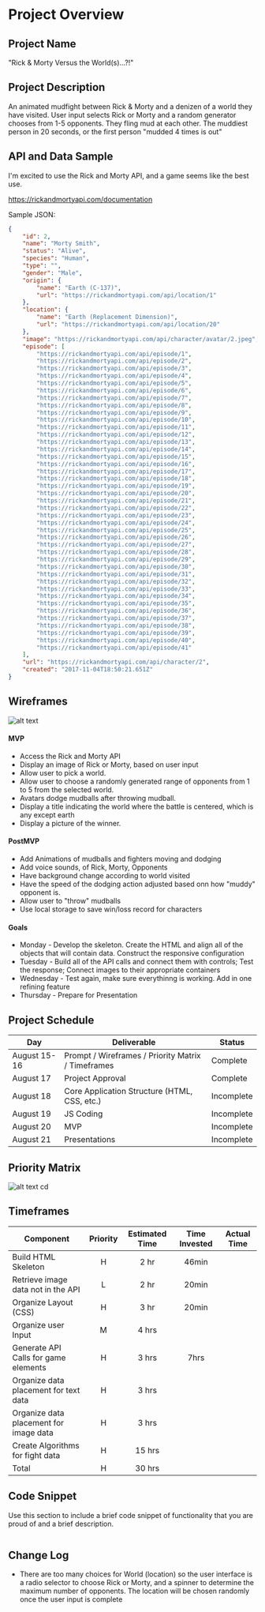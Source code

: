 # Project Overview

## Project Name

"Rick & Morty Versus the World(s)...?!"

## Project Description

An animated mudfight between Rick & Morty and a denizen of a world they have visited.
User input selects Rick or Morty and a random generator chooses from 1-5 opponents.
They fling mud at each other. The muddiest person in 20 seconds, or the first person
"mudded 4 times is out"

## API and Data Sample

I'm excited to use the Rick and Morty API, and a game seems like the best use.

https://rickandmortyapi.com/documentation

Sample JSON:
```json
{
    "id": 2,
    "name": "Morty Smith",
    "status": "Alive",
    "species": "Human",
    "type": "",
    "gender": "Male",
    "origin": {
        "name": "Earth (C-137)",
        "url": "https://rickandmortyapi.com/api/location/1"
    },
    "location": {
        "name": "Earth (Replacement Dimension)",
        "url": "https://rickandmortyapi.com/api/location/20"
    },
    "image": "https://rickandmortyapi.com/api/character/avatar/2.jpeg",
    "episode": [
        "https://rickandmortyapi.com/api/episode/1",
        "https://rickandmortyapi.com/api/episode/2",
        "https://rickandmortyapi.com/api/episode/3",
        "https://rickandmortyapi.com/api/episode/4",
        "https://rickandmortyapi.com/api/episode/5",
        "https://rickandmortyapi.com/api/episode/6",
        "https://rickandmortyapi.com/api/episode/7",
        "https://rickandmortyapi.com/api/episode/8",
        "https://rickandmortyapi.com/api/episode/9",
        "https://rickandmortyapi.com/api/episode/10",
        "https://rickandmortyapi.com/api/episode/11",
        "https://rickandmortyapi.com/api/episode/12",
        "https://rickandmortyapi.com/api/episode/13",
        "https://rickandmortyapi.com/api/episode/14",
        "https://rickandmortyapi.com/api/episode/15",
        "https://rickandmortyapi.com/api/episode/16",
        "https://rickandmortyapi.com/api/episode/17",
        "https://rickandmortyapi.com/api/episode/18",
        "https://rickandmortyapi.com/api/episode/19",
        "https://rickandmortyapi.com/api/episode/20",
        "https://rickandmortyapi.com/api/episode/21",
        "https://rickandmortyapi.com/api/episode/22",
        "https://rickandmortyapi.com/api/episode/23",
        "https://rickandmortyapi.com/api/episode/24",
        "https://rickandmortyapi.com/api/episode/25",
        "https://rickandmortyapi.com/api/episode/26",
        "https://rickandmortyapi.com/api/episode/27",
        "https://rickandmortyapi.com/api/episode/28",
        "https://rickandmortyapi.com/api/episode/29",
        "https://rickandmortyapi.com/api/episode/30",
        "https://rickandmortyapi.com/api/episode/31",
        "https://rickandmortyapi.com/api/episode/32",
        "https://rickandmortyapi.com/api/episode/33",
        "https://rickandmortyapi.com/api/episode/34",
        "https://rickandmortyapi.com/api/episode/35",
        "https://rickandmortyapi.com/api/episode/36",
        "https://rickandmortyapi.com/api/episode/37",
        "https://rickandmortyapi.com/api/episode/38",
        "https://rickandmortyapi.com/api/episode/39",
        "https://rickandmortyapi.com/api/episode/40",
        "https://rickandmortyapi.com/api/episode/41"
    ],
    "url": "https://rickandmortyapi.com/api/character/2",
    "created": "2017-11-04T18:50:21.651Z"
}
```

## Wireframes
![alt text](https://res.cloudinary.com/dk8xr0vts/image/upload/v1597649107/Project%201/project_1_wireframe_tlrkhf.png "Project 1 - Rick & Morty Versus the WORLD(s)...!?")

#### MVP 

- Access the Rick and Morty API
- Display an image of Rick or Morty, based on user input
- Allow user to pick a world.
- Allow user to choose a randomly generated range of opponents from 1 to 5 from the selected world.
- Avatars dodge mudballs after throwing mudball.
- Display a title indicating the world where the battle is centered, which is any except earth
- Display a picture of the winner.

#### PostMVP  

- Add Animations of mudballs and fighters moving and dodging
- Add voice sounds, of Rick, Morty, Opponents
- Have background change according to world visited
- Have the speed of the dodging action adjusted based onn how "muddy" opponent is.
- Allow user to "throw" mudballs
- Use local storage to save win/loss record for characters

#### Goals
- Monday - Develop the skeleton. Create the HTML and align all of the objects that will contain data.
         Construct the responsive configuration
- Tuesday - Build all of the API calls and connect them with controls; Test the response; Connect images
        to their appropriate containers
- Wednesday - Test again, make sure everythinng is working. Add in one refining feature
- Thursday - Prepare for Presentation

## Project Schedule

|  Day | Deliverable | Status
|---|---| ---|
|August 15-16| Prompt / Wireframes / Priority Matrix / Timeframes | Complete
|August 17   | Project Approval        | Complete
|August 18   | Core Application Structure (HTML, CSS, etc.) | Incomplete
|August 19   | JS Coding  | Incomplete
|August 20   | MVP | Incomplete
|August 21   | Presentations | Incomplete

## Priority Matrix

![alt text](https://res.cloudinary.com/dk8xr0vts/image/upload/c_scale,w_614/v1597654103/Project%201/Priority_Matrix_uspkjf.svg "Priority Matrix")
cd 
## Timeframes

| Component | Priority | Estimated Time | Time Invested | Actual Time |
| --- | :---: |  :---: | :---: | :---: |
| Build HTML Skeleton | H | 2 hr | 46min |  |
| Retrieve image data not in the API| L | 2 hr | 20min |
| Organize Layout (CSS) | H | 3 hr  | 20min||
| Organize user Input | M | 4 hrs|  |  |
| Generate API Calls for game elements | H | 3 hrs| 7hrs |  |
| Organize data placement for text data| H | 3 hrs | |
| Organize data placement for image data| H | 3 hrs |  |
| Create Algorithms for fight data      | H | 15 hrs |  |  |
| Total                             | H | 30 hrs|  |  |

## Code Snippet

Use this section to include a brief code snippet of functionality that you are proud of and a brief description.  

```

```

## Change Log
 - There are too many choices for World (location) so the user interface is a radio selector to choose Rick or Morty, and a spinner to determine the maximum number of opponents. The location will be chosen
 randomly once the user input is complete
